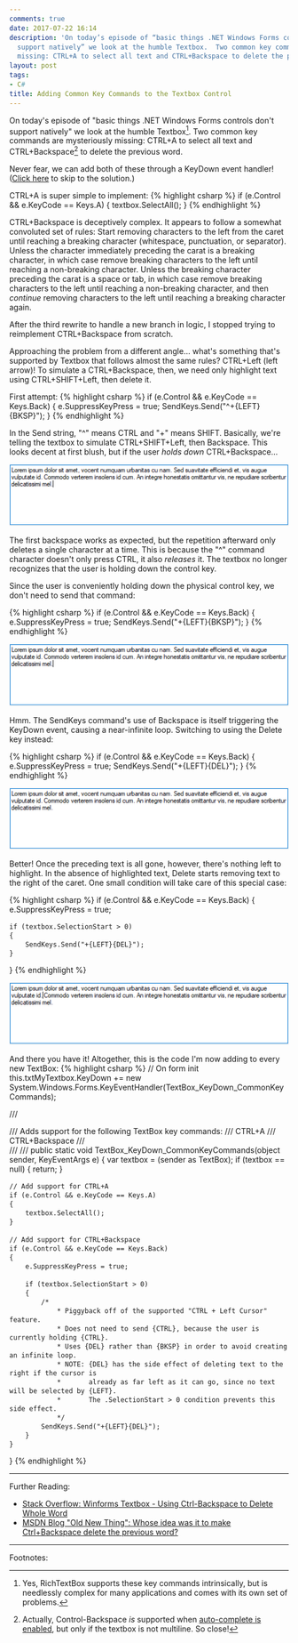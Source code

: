 ```yaml
---
comments: true
date: 2017-07-22 16:14
description: 'On today’s episode of “basic things .NET Windows Forms controls don’t
  support natively” we look at the humble Textbox.  Two common key commands are mysteriously
  missing: CTRL+A to select all text and CTRL+Backspace to delete the previous word.'
layout: post
tags:
- C#
title: Adding Common Key Commands to the Textbox Control
---
```

On today's episode of "basic things .NET Windows Forms controls don't support natively" we look at the humble Textbox[^1].  Two common key commands are mysteriously missing: CTRL+A to select all text and CTRL+Backspace[^2] to delete the previous word.

Never fear, we can add both of these through a KeyDown event handler!  (<a href="#solution">Click here</a> to skip to the solution.)

CTRL+A is super simple to implement:
{% highlight csharp %}
if (e.Control && e.KeyCode == Keys.A)
{
    textbox.SelectAll();
}
{% endhighlight %}

CTRL+Backspace is deceptively complex.  It appears to follow a somewhat convoluted set of rules: Start removing characters to the left from the caret until reaching a breaking character (whitespace, punctuation, or separator).  Unless the character immediately preceding the carat is a breaking character, in which case remove breaking characters to the left until reaching a non-breaking character.  Unless the breaking character preceding the carat is a space or tab, in which case remove breaking characters to the left until reaching a non-breaking character, and then *continue* removing characters to the left until reaching a breaking character again.

After the third rewrite to handle a new branch in logic, I stopped trying to reimplement CTRL+Backspace from scratch.

Approaching the problem from a different angle... what's something that's supported by Textbox that follows almost the same rules?  CTRL+Left (left arrow)!  To simulate a CTRL+Backspace, then, we need only highlight text using CTRL+SHIFT+Left, then delete it.

First attempt:
{% highlight csharp %}
if (e.Control && e.KeyCode == Keys.Back)
{
    e.SuppressKeyPress = true;
    SendKeys.Send("^+{LEFT}{BKSP}");
}
{% endhighlight %}

In the Send string, "^" means CTRL and "+" means SHIFT.  Basically, we're telling the textbox to simulate CTRL+SHIFT+Left, then Backspace.  This looks decent at first blush, but if the user *holds down* CTRL+Backspace...

![](/uploads/2017/07/22/Textbox-Take1.gif)

The first backspace works as expected, but the repetition afterward only deletes a single character at a time.  This is because the "^" command character doesn't only press CTRL, it also *releases* it.  The textbox no longer recognizes that the user is holding down the control key.

Since the user is conveniently holding down the physical control key, we don't need to send that command:

{% highlight csharp %}
if (e.Control && e.KeyCode == Keys.Back)
{
    e.SuppressKeyPress = true;
    SendKeys.Send("+{LEFT}{BKSP}");
}
{% endhighlight %}

![](/uploads/2017/07/22/Textbox-Take2.gif)

Hmm.  The SendKeys command's use of Backspace is itself triggering the KeyDown event, causing a near-infinite loop.  Switching to using the Delete key instead:

{% highlight csharp %}
if (e.Control && e.KeyCode == Keys.Back)
{
    e.SuppressKeyPress = true;
    SendKeys.Send("+{LEFT}{DEL}");
}
{% endhighlight %}

![](/uploads/2017/07/22/Textbox-Take3.gif)

Better!  Once the preceding text is all gone, however, there's nothing left to highlight.  In the absence of highlighted text, Delete starts removing text to the right of the caret.  One small condition will take care of this special case:

{% highlight csharp %}
if (e.Control && e.KeyCode == Keys.Back)
{
    e.SuppressKeyPress = true;

    if (textbox.SelectionStart > 0)
    {
        SendKeys.Send("+{LEFT}{DEL}");
    }
}
{% endhighlight %}

![](/uploads/2017/07/22/Textbox-Take4.gif)

And there you have it!  Altogether, this is the code I'm now adding to every new TextBox: <a id="solution"></a>
{% highlight csharp %}
// On form init
this.txtMyTextbox.KeyDown += new System.Windows.Forms.KeyEventHandler(TextBox_KeyDown_CommonKeyCommands);

/// <summary>
/// Adds support for the following TextBox key commands:
/// CTRL+A
/// CTRL+Backspace
/// </summary>
/// <param name="sender"></param>
/// <param name="e"></param>
public static void TextBox_KeyDown_CommonKeyCommands(object sender, KeyEventArgs e)
{
    var textbox = (sender as TextBox);
    if (textbox == null)
    {
        return;
    }

    // Add support for CTRL+A
    if (e.Control && e.KeyCode == Keys.A)
    {
        textbox.SelectAll();
    }

    // Add support for CTRL+Backspace
    if (e.Control && e.KeyCode == Keys.Back)
    {
        e.SuppressKeyPress = true;

        if (textbox.SelectionStart > 0)
        {
            /*
                * Piggyback off of the supported "CTRL + Left Cursor" feature.
                * Does not need to send {CTRL}, because the user is currently holding {CTRL}.
                * Uses {DEL} rather than {BKSP} in order to avoid creating an infinite loop.
                * NOTE: {DEL} has the side effect of deleting text to the right if the cursor is
                *       already as far left as it can go, since no text will be selected by {LEFT}.
                *       The .SelectionStart > 0 condition prevents this side effect.
                */
            SendKeys.Send("+{LEFT}{DEL}");
        }
    }
}
{% endhighlight %}

***

Further Reading:
- [Stack Overflow: Winforms Textbox - Using Ctrl-Backspace to Delete Whole Word](https://stackoverflow.com/questions/1124639/winforms-textbox-using-ctrl-backspace-to-delete-whole-word/1197339#1197339)
- [MSDN Blog "Old New Thing": Whose idea was it to make Ctrl+Backspace delete the previous word?](https://blogs.msdn.microsoft.com/oldnewthing/20071011-00/?p=24823)

***
Footnotes:

[^1]: Yes, RichTextBox supports these key commands intrinsically, but is needlessly complex for many applications and comes with its own set of problems.

[^2]: Actually, Control-Backspace *is* supported when [auto-complete is enabled](https://stackoverflow.com/a/30269663/3320402), but only if the textbox is not multiline. So close!